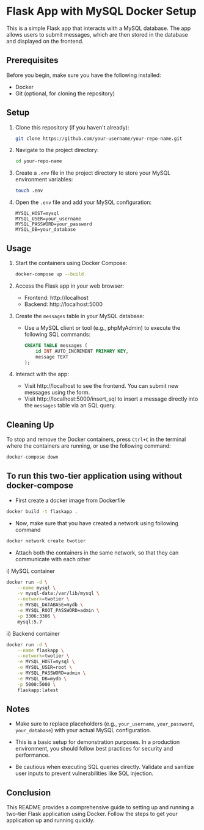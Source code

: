  
# Flask App with MySQL Docker Setup

This is a simple Flask app that interacts with a MySQL database. The app allows users to submit messages, which are then stored in the database and displayed on the frontend.

## Prerequisites

Before you begin, make sure you have the following installed:

- Docker
- Git (optional, for cloning the repository)

## Setup

1. Clone this repository (if you haven't already):

   ```bash
   git clone https://github.com/your-username/your-repo-name.git
   ```

2. Navigate to the project directory:

   ```bash
   cd your-repo-name
   ```

3. Create a `.env` file in the project directory to store your MySQL environment variables:

   ```bash
   touch .env
   ```

4. Open the `.env` file and add your MySQL configuration:

   ```
   MYSQL_HOST=mysql
   MYSQL_USER=your_username
   MYSQL_PASSWORD=your_password
   MYSQL_DB=your_database
   ```

## Usage

1. Start the containers using Docker Compose:

   ```bash
   docker-compose up --build
   ```

2. Access the Flask app in your web browser:

   - Frontend: http://localhost
   - Backend: http://localhost:5000

3. Create the `messages` table in your MySQL database:

   - Use a MySQL client or tool (e.g., phpMyAdmin) to execute the following SQL commands:
   
     ```sql
     CREATE TABLE messages (
         id INT AUTO_INCREMENT PRIMARY KEY,
         message TEXT
     );
     ```

4. Interact with the app:

   - Visit http://localhost to see the frontend. You can submit new messages using the form.
   - Visit http://localhost:5000/insert_sql to insert a message directly into the `messages` table via an SQL query.

## Cleaning Up

To stop and remove the Docker containers, press `Ctrl+C` in the terminal where the containers are running, or use the following command:

```bash
docker-compose down
```

## To run this two-tier application using  without docker-compose

- First create a docker image from Dockerfile
```bash
docker build -t flaskapp .
```

- Now, make sure that you have created a network using following command
```bash
docker network create twotier
```

- Attach both the containers in the same network, so that they can communicate with each other

i) MySQL container 
```bash
docker run -d \
    --name mysql \
    -v mysql-data:/var/lib/mysql \
    --network=twotier \
    -e MYSQL_DATABASE=mydb \
    -e MYSQL_ROOT_PASSWORD=admin \
    -p 3306:3306 \
    mysql:5.7

```
ii) Backend container
```bash
docker run -d \
    --name flaskapp \
    --network=twotier \
    -e MYSQL_HOST=mysql \
    -e MYSQL_USER=root \
    -e MYSQL_PASSWORD=admin \
    -e MYSQL_DB=mydb \
    -p 5000:5000 \
    flaskapp:latest

```

## Notes

- Make sure to replace placeholders (e.g., `your_username`, `your_password`, `your_database`) with your actual MySQL configuration.

- This is a basic setup for demonstration purposes. In a production environment, you should follow best practices for security and performance.

- Be cautious when executing SQL queries directly. Validate and sanitize user inputs to prevent vulnerabilities like SQL injection.

## Conclusion
This README provides a comprehensive guide to setting up and running a two-tier Flask application using Docker. Follow the steps to get your application up and running quickly.



